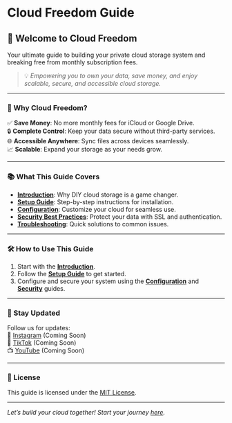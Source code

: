 # Cloud Freedom Guide

## 🚀 Welcome to Cloud Freedom
Your ultimate guide to building your private cloud storage system and breaking free from monthly subscription fees.

> 💡 *Empowering you to own your data, save money, and enjoy scalable, secure, and accessible cloud storage.*

---

### 🌟 Why Cloud Freedom?
✅ **Save Money**: No more monthly fees for iCloud or Google Drive.  
🔒 **Complete Control**: Keep your data secure without third-party services.  
🌐 **Accessible Anywhere**: Sync files across devices seamlessly.  
📈 **Scalable**: Expand your storage as your needs grow.

---

### 📚 What This Guide Covers
- [**Introduction**](introduction.md): Why DIY cloud storage is a game changer.
- [**Setup Guide**](setup.md): Step-by-step instructions for installation.
- [**Configuration**](configuration.md): Customize your cloud for seamless use.
- [**Security Best Practices**](security.md): Protect your data with SSL and authentication.
- [**Troubleshooting**](troubleshooting.md): Quick solutions to common issues.

---

### 🛠️ How to Use This Guide
1. Start with the [**Introduction**](introduction.md).
2. Follow the [**Setup Guide**](setup.md) to get started.
3. Configure and secure your system using the [**Configuration**](configuration.md) and [**Security**](security.md) guides.

---

### 📢 Stay Updated
Follow us for updates:  
📸 [Instagram](#) (Coming Soon)  
🎥 [TikTok](#) (Coming Soon)  
📺 [YouTube](#) (Coming Soon)

---

### 📝 License
This guide is licensed under the [MIT License](LICENSE).

---

*Let’s build your cloud together! Start your journey [here](introduction.md).*
